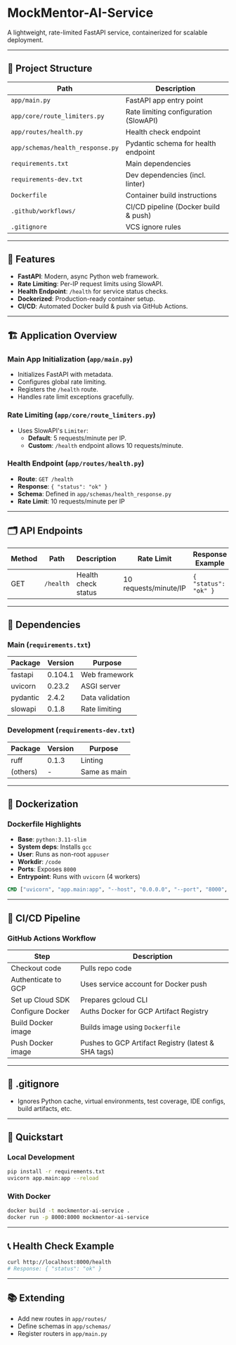 # MockMentor-AI-Service

A lightweight, rate-limited FastAPI service, containerized for scalable deployment.

---

## 📁 Project Structure

| Path                        | Description                                 |
|-----------------------------|---------------------------------------------|
| `app/main.py`               | FastAPI app entry point                     |
| `app/core/route_limiters.py`| Rate limiting configuration (SlowAPI)       |
| `app/routes/health.py`      | Health check endpoint                       |
| `app/schemas/health_response.py` | Pydantic schema for health endpoint   |
| `requirements.txt`          | Main dependencies                           |
| `requirements-dev.txt`      | Dev dependencies (incl. linter)             |
| `Dockerfile`                | Container build instructions                |
| `.github/workflows/`        | CI/CD pipeline (Docker build & push)        |
| `.gitignore`                | VCS ignore rules                            |

---

## 🚀 Features

- **FastAPI**: Modern, async Python web framework.
- **Rate Limiting**: Per-IP request limits using SlowAPI.
- **Health Endpoint**: `/health` for service status checks.
- **Dockerized**: Production-ready container setup.
- **CI/CD**: Automated Docker build & push via GitHub Actions.

---

## 🏗️ Application Overview

### Main App Initialization (`app/main.py`)

- Initializes FastAPI with metadata.
- Configures global rate limiting.
- Registers the `/health` route.
- Handles rate limit exceptions gracefully.

### Rate Limiting (`app/core/route_limiters.py`)

- Uses SlowAPI's `Limiter`:
  - **Default**: 5 requests/minute per IP.
  - **Custom**: `/health` endpoint allows 10 requests/minute.

### Health Endpoint (`app/routes/health.py`)

- **Route**: `GET /health`
- **Response**: `{ "status": "ok" }`
- **Schema**: Defined in `app/schemas/health_response.py`
- **Rate Limit**: 10 requests/minute per IP

---

## 🗂️ API Endpoints

| Method | Path     | Description         | Rate Limit           | Response Example      |
|--------|----------|---------------------|----------------------|----------------------|
| GET    | `/health`| Health check status | 10 requests/minute/IP| `{ "status": "ok" }` |

---

## 🧩 Dependencies

### Main (`requirements.txt`)

| Package   | Version   | Purpose                |
|-----------|-----------|------------------------|
| fastapi   | 0.104.1   | Web framework          |
| uvicorn   | 0.23.2    | ASGI server            |
| pydantic  | 2.4.2     | Data validation        |
| slowapi   | 0.1.8     | Rate limiting          |

### Development (`requirements-dev.txt`)

| Package   | Version   | Purpose                |
|-----------|-----------|------------------------|
| ruff      | 0.1.3     | Linting                |
| (others)  | -         | Same as main           |

---

## 🐳 Dockerization

### Dockerfile Highlights

- **Base**: `python:3.11-slim`
- **System deps**: Installs `gcc`
- **User**: Runs as non-root `appuser`
- **Workdir**: `/code`
- **Ports**: Exposes `8000`
- **Entrypoint**: Runs with `uvicorn` (4 workers)

```dockerfile
CMD ["uvicorn", "app.main:app", "--host", "0.0.0.0", "--port", "8000", "--workers", "4"]
```

---

## 🔄 CI/CD Pipeline

### GitHub Actions Workflow

| Step                        | Description                                  |
|-----------------------------|----------------------------------------------|
| Checkout code               | Pulls repo code                              |
| Authenticate to GCP         | Uses service account for Docker push         |
| Set up Cloud SDK            | Prepares gcloud CLI                          |
| Configure Docker            | Auths Docker for GCP Artifact Registry       |
| Build Docker image          | Builds image using `Dockerfile`              |
| Push Docker image           | Pushes to GCP Artifact Registry (latest & SHA tags) |

---

## 📝 .gitignore

- Ignores Python cache, virtual environments, test coverage, IDE configs, build artifacts, etc.

---

## 🏁 Quickstart

### Local Development

```bash
pip install -r requirements.txt
uvicorn app.main:app --reload
```

### With Docker

```bash
docker build -t mockmentor-ai-service .
docker run -p 8000:8000 mockmentor-ai-service
```

---

## 📞 Health Check Example

```bash
curl http://localhost:8000/health
# Response: { "status": "ok" }
```

---

## 📚 Extending

- Add new routes in `app/routes/`
- Define schemas in `app/schemas/`
- Register routers in `app/main.py`

